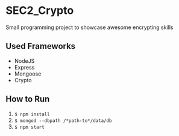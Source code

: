 # SEC2_Crypto
Small programming project to showcase awesome encrypting skills

## Used Frameworks
- NodeJS
- Express
- Mongoose
- Crypto

## How to Run
1. `$ npm install`
2. `$ mongod --dbpath /*path-to*/data/db`
3. `$ npm start`
